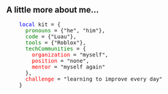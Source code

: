 ## A little more about me...
	
	

  <pre>
    <span style="color: blue;">local</span> kit = {
      <span style="color: green;">pronouns</span> = {"he", "him"},
      <span style="color: green;">code</span> = {"Luau"},
      <span style="color: green;">tools</span> = {"Roblox"},
      <span style="color: green;">techCommunities</span> = {
        <span style="color: red;">organization</span> = "myself",
        <span style="color: red;">position</span> = "none",
        <span style="color: red;">mentor</span> = "myself again"
      },
      <span style="color: red;">challenge</span> = "learning to improve every day"
    }
  </pre>
</details>
